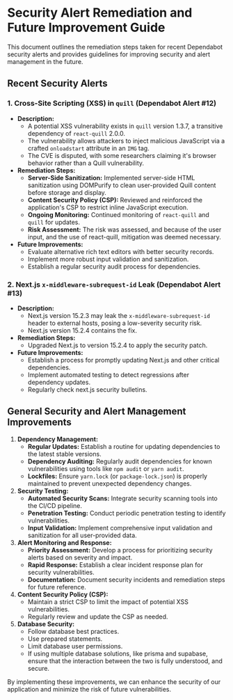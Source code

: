 # Security Alert Remediation and Future Improvement Guide

This document outlines the remediation steps taken for recent Dependabot security alerts and provides guidelines for improving security and alert management in the future.

## Recent Security Alerts

### 1. Cross-Site Scripting (XSS) in `quill` (Dependabot Alert #12)

* **Description:**
    * A potential XSS vulnerability exists in `quill` version 1.3.7, a transitive dependency of `react-quill` 2.0.0.
    * The vulnerability allows attackers to inject malicious JavaScript via a crafted `onloadstart` attribute in an `IMG` tag.
    * The CVE is disputed, with some researchers claiming it's browser behavior rather than a Quill vulnerability.
* **Remediation Steps:**
    * **Server-Side Sanitization:** Implemented server-side HTML sanitization using DOMPurify to clean user-provided Quill content before storage and display.
    * **Content Security Policy (CSP):** Reviewed and reinforced the application's CSP to restrict inline JavaScript execution.
    * **Ongoing Monitoring:** Continued monitoring of `react-quill` and `quill` for updates.
    * **Risk Assessment:** The risk was assessed, and because of the user input, and the use of react-quill, mitigation was deemed necessary.
* **Future Improvements:**
    * Evaluate alternative rich text editors with better security records.
    * Implement more robust input validation and sanitization.
    * Establish a regular security audit process for dependencies.

### 2. Next.js `x-middleware-subrequest-id` Leak (Dependabot Alert #13)

* **Description:**
    * Next.js version 15.2.3 may leak the `x-middleware-subrequest-id` header to external hosts, posing a low-severity security risk.
    * Next.js version 15.2.4 contains the fix.
* **Remediation Steps:**
    * Upgraded Next.js to version 15.2.4 to apply the security patch.
* **Future Improvements:**
    * Establish a process for promptly updating Next.js and other critical dependencies.
    * Implement automated testing to detect regressions after dependency updates.
    * Regularly check next.js security bulletins.

## General Security and Alert Management Improvements

1.  **Dependency Management:**
    * **Regular Updates:** Establish a routine for updating dependencies to the latest stable versions.
    * **Dependency Auditing:** Regularly audit dependencies for known vulnerabilities using tools like `npm audit` or `yarn audit`.
    * **Lockfiles:** Ensure `yarn.lock` (or `package-lock.json`) is properly maintained to prevent unexpected dependency changes.
2.  **Security Testing:**
    * **Automated Security Scans:** Integrate security scanning tools into the CI/CD pipeline.
    * **Penetration Testing:** Conduct periodic penetration testing to identify vulnerabilities.
    * **Input Validation:** Implement comprehensive input validation and sanitization for all user-provided data.
3.  **Alert Monitoring and Response:**
    * **Priority Assessment:** Develop a process for prioritizing security alerts based on severity and impact.
    * **Rapid Response:** Establish a clear incident response plan for security vulnerabilities.
    * **Documentation:** Document security incidents and remediation steps for future reference.
4.  **Content Security Policy (CSP):**
    * Maintain a strict CSP to limit the impact of potential XSS vulnerabilities.
    * Regularly review and update the CSP as needed.
5.  **Database Security:**
    * Follow database best practices.
    * Use prepared statements.
    * Limit database user permissions.
    * If using multiple database solutions, like prisma and supabase, ensure that the interaction between the two is fully understood, and secure.

By implementing these improvements, we can enhance the security of our application and minimize the risk of future vulnerabilities.